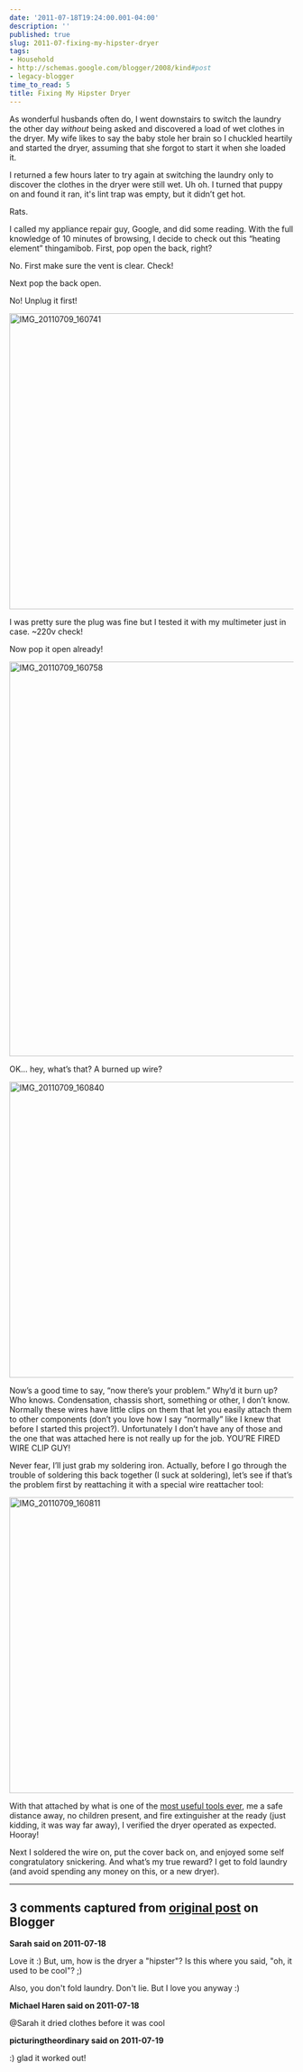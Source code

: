 ```yaml
---
date: '2011-07-18T19:24:00.001-04:00'
description: ''
published: true
slug: 2011-07-fixing-my-hipster-dryer
tags:
- Household
- http://schemas.google.com/blogger/2008/kind#post
- legacy-blogger
time_to_read: 5
title: Fixing My Hipster Dryer
---
```


<p>As wonderful husbands often do, I went downstairs to switch the laundry the other day <em>without </em>being asked and discovered a load of wet clothes in the dryer. My wife likes to say the baby stole her brain so I chuckled heartily and started the dryer, assuming that she forgot to start it when she loaded it. </p>
<p>I returned a few hours later to try again at switching the laundry only to discover the clothes in the dryer were still wet. Uh oh. I turned that puppy on and found it ran, it's lint trap was empty, but it didn’t get hot.</p>
<p>Rats.</p>
<p>I called my appliance repair guy, Google, and did some reading. With the full knowledge of 10 minutes of browsing, I decide to check out this “heating element” thingamibob. First, pop open the back, right?</p>
<p>No. First make sure the vent is clear. Check!</p>
<p>Next pop the back open.</p>
<p>No! Unplug it first!</p>
<p><img alt="IMG_20110709_160741" height="525" src="http://lh4.ggpht.com/-R7o2DXpVvS0/TiTAvLTPOPI/AAAAAAAAB90/xoul1jxvbkQ/IMG_20110709_160741%25255B4%25255D.jpg" style="margin: 3px auto; display: block; float: none;" title="IMG_20110709_160741" width="700" /></p>
<p>I was pretty sure the plug was fine but I tested it with my multimeter just in case. ~220v check!</p>
<p>Now pop it open already!</p>
<p><img alt="IMG_20110709_160758" height="700" src="http://lh6.ggpht.com/-gQXmSBGO798/TiTAv_QGyoI/AAAAAAAAB94/wVewIg3PCK0/IMG_20110709_160758%25255B4%25255D.jpg" style="margin: 3px auto; display: block; float: none;" title="IMG_20110709_160758" width="525" /></p>
<p>OK… hey, what’s that? A burned up wire?</p>
<p><img alt="IMG_20110709_160840" height="525" src="http://lh6.ggpht.com/-l7fWHteE77E/TiTAwn-D2YI/AAAAAAAAB98/v04y-m5NYOE/IMG_20110709_160840%25255B4%25255D.jpg" style="margin: 3px auto; display: block; float: none;" title="IMG_20110709_160840" width="700" /></p>
<p>Now’s a good time to say, “now there’s your problem.” Why’d it burn up? Who knows. Condensation, chassis short, something or other, I don’t know. Normally these wires have little clips on them that let you easily attach them to other components (don’t you love how I say “normally” like I knew that before I started this project?). Unfortunately I don’t have any of those and the one that was attached here is not really up for the job. YOU’RE FIRED WIRE CLIP GUY!</p>
<p>Never fear, I’ll just grab my soldering iron. Actually, before I go through the trouble of soldering this back together (I suck at soldering), let’s see if that’s the problem first by reattaching it with a special wire reattacher tool:</p>
<p><img alt="IMG_20110709_160811" height="525" src="http://lh6.ggpht.com/-kIEWOmdWCF4/TiTAxpczjRI/AAAAAAAAB-A/hVu70wyYRV8/IMG_20110709_160811%25255B4%25255D.jpg" style="margin: 3px auto; display: block; float: none;" title="IMG_20110709_160811" width="700" /></p>  <p align="left">With that attached by what is one of the <a href="http://en.wikipedia.org/wiki/Locking_pliers">most useful tools ever</a>, me a safe distance away, no children present, and fire extinguisher at the ready (just kidding, it was way far away), I verified the dryer operated as expected. Hooray!</p>
<p>Next I soldered the wire on, put the cover back on, and enjoyed some self congratulatory snickering. And what’s my true reward? I get to fold laundry (and avoid spending any money on this, or a new dryer).</p>

---

## 3 comments captured from [original post](https://blog.wassupy.com/2011/07/fixing-my-hipster-dryer.html) on Blogger

**Sarah said on 2011-07-18**

Love it :)  But, um, how is the dryer a &quot;hipster&quot;?  Is this where you said, &quot;oh, it used to be cool&quot;? ;)

Also, you don't fold laundry.  Don't lie.  But I love you anyway :)

**Michael Haren said on 2011-07-18**

@Sarah it dried clothes before it was cool

**picturingtheordinary said on 2011-07-19**

:) glad it worked out!

